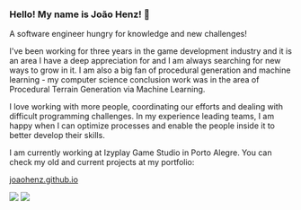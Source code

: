 ### Hello! My name is João Henz! 👋

A software engineer hungry for knowledge and new challenges!

I've been working for three years in the game development industry and it is an area I have a deep appreciation for and I am always searching for new ways to grow in it. I am also a big fan of procedural generation and machine learning - my computer science conclusion work was in the area of Procedural Terrain Generation via Machine Learning. 

I love working with more people, coordinating our efforts and dealing with difficult programming challenges. In my experience leading teams, I am happy when I can optimize processes and enable the people inside it to better develop their skills.

I am currently working at Izyplay Game Studio in Porto Alegre. You can check my old and current projects at my portfolio:

[joaohenz.github.io](https://joaohenz.github.io/)

<div align="left">
  <img src="http://github-readme-streak-stats.herokuapp.com?user=JoaoHenz&theme=dracula"/>
  <img src="https://github-readme-stats.vercel.app/api/top-langs/?username=JoaoHenz&theme=dracula"/>  
</div>

<!--
**JoaoHenz/JoaoHenz** is a ✨ _special_ ✨ repository because its `README.md` (this file) appears on your GitHub profile.

Here are some ideas to get you started:

- 🔭 I’m currently working on ...
- 🌱 I’m currently learning ...
- 👯 I’m looking to collaborate on ...
- 🤔 I’m looking for help with ...
- 💬 Ask me about ...
- 📫 How to reach me: ...
- 😄 Pronouns: ...
- ⚡ Fun fact: ...
-->
